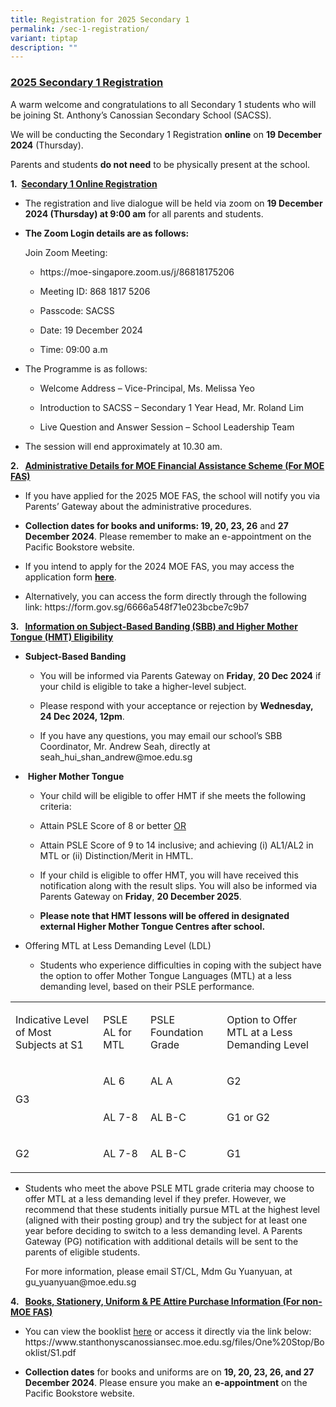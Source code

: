 ```yaml
---
title: Registration for 2025 Secondary 1
permalink: /sec-1-registration/
variant: tiptap
description: ""
---
```

<h3><strong><u>2025 Secondary 1 Registration</u></strong></h3>
<p>A warm welcome and congratulations to all Secondary 1 students who will
be joining St. Anthony’s Canossian Secondary School (SACSS).</p>
<p>We will be conducting the Secondary 1 Registration <strong>online</strong> on <strong>19 December 2024</strong> (Thursday).</p>
<p>Parents and students <strong>do not need</strong> to be physically present
at the school.</p>
<p><strong>1.&nbsp; <u>Secondary 1 Online Registration</u></strong>
</p>
<ul data-tight="true" class="tight">
<li>
<p>The registration and live dialogue will be held via zoom on <strong>19 December 2024 (Thursday) at 9:00 am</strong> for
all parents and students.</p>
</li>
<li>
<p><strong>The Zoom Login details are as follows:</strong>
</p>
<p></p>
<p>Join Zoom Meeting:</p>
<ul data-tight="true" class="tight">
<li>
<p><a rel="noopener noreferrer nofollow" target="_blank">https://moe-singapore.zoom.us/j/86818175206</a>
</p>
</li>
<li>
<p>Meeting ID: 868 1817 5206</p>
</li>
<li>
<p>Passcode: SACSS</p>
</li>
<li>
<p>Date: 19 December 2024</p>
</li>
<li>
<p>Time: 09:00 a.m</p>
<p></p>
</li>
</ul>
</li>
<li>
<p>The Programme is as follows:</p>
<ul data-tight="true" class="tight">
<li>
<p>Welcome Address – Vice-Principal, Ms. Melissa Yeo</p>
</li>
<li>
<p>Introduction to SACSS – Secondary 1 Year Head, Mr. Roland Lim</p>
</li>
<li>
<p>Live Question and Answer Session – School Leadership Team</p>
</li>
</ul>
</li>
<li>
<p>The session will end approximately at 10.30 am.</p>
</li>
</ul>
<p><strong>2.&nbsp;&nbsp; <u>Administrative Details for MOE Financial Assistance Scheme (For MOE FAS)</u></strong>
</p>
<ul data-tight="true" class="tight">
<li>
<p>If you have applied for the 2025 MOE FAS, the school will notify you via
Parents’ Gateway about the administrative procedures.</p>
</li>
<li>
<p><strong>Collection dates for books and uniforms: 19, 20, 23, 26</strong> and <strong>27</strong>  <strong>December 2024</strong>.
Please remember to make an e-appointment on the Pacific Bookstore website.</p>
</li>
<li>
<p>If you intend to apply for the 2024 MOE FAS, you may access the application
form <strong><a href="https://go.gov.sg/moe-efas" rel="noopener noreferrer nofollow" target="_blank">here</a></strong>.</p>
</li>
<li>
<p>Alternatively, you can access the form directly through the following
link: <a rel="noopener noreferrer nofollow" target="_blank">https://form.gov.sg/6666a548f71e023bcbe7c9b7</a>
</p>
</li>
</ul>
<p><strong>3.&nbsp;&nbsp; <u>Information on Subject-Based Banding (SBB) and Higher Mother Tongue (HMT) Eligibility</u></strong>
</p>
<ul data-tight="true" class="tight">
<li>
<p><strong>Subject-Based Banding</strong>
</p>
<ul data-tight="true" class="tight">
<li>
<p>You will be informed via Parents Gateway on <strong>Friday</strong>, <strong>20 Dec 2024</strong> if
your child is eligible to take a higher-level subject.</p>
</li>
<li>
<p>Please respond with your acceptance or rejection by <strong>Wednesday, 24 Dec 2024, 12pm</strong>.</p>
</li>
<li>
<p>If you have any questions, you may email our school’s SBB Coordinator,
Mr. Andrew Seah, directly at <a rel="noopener noreferrer nofollow" target="_blank">seah_hui_shan_andrew@moe.edu.sg</a>
</p>
</li>
</ul>
</li>
<li>
<p>&nbsp;<strong>Higher Mother Tongue</strong>
</p>
<ul data-tight="true" class="tight">
<li>
<p>Your child will be eligible to offer HMT if she meets the following criteria:</p>
</li>
<li>
<p>Attain PSLE Score of 8 or better <u>OR</u>
</p>
</li>
<li>
<p>Attain PSLE Score of 9 to 14 inclusive; and achieving (i) AL1/AL2 in MTL
or (ii) Distinction/Merit in HMTL.</p>
</li>
<li>
<p>If your child is eligible to offer HMT, you will have received this notification
along with the result slips. You will also be informed via Parents Gateway
on <strong>Friday</strong>, <strong>20 December 2025</strong>.</p>
</li>
<li>
<p><strong>Please note that HMT lessons will be offered in designated external Higher Mother Tongue Centres after school.</strong>
</p>
</li>
</ul>
</li>
<li>
<p>Offering MTL at Less Demanding Level (LDL)</p>
<ul data-tight="true" class="tight">
<li>
<p>Students who experience difficulties in coping with the subject have the
option to offer Mother Tongue Languages (MTL) at a less demanding level,
based on their PSLE performance.</p>
</li>
</ul>
</li>
</ul>
<table style="minWidth: 100px">
<colgroup>
<col>
<col>
<col>
<col>
</colgroup>
<tbody>
<tr>
<td rowspan="1" colspan="1">
<p>Indicative Level of Most Subjects at S1</p>
</td>
<td rowspan="1" colspan="1">
<p>PSLE AL for MTL</p>
</td>
<td rowspan="1" colspan="1">
<p>PSLE Foundation Grade</p>
</td>
<td rowspan="1" colspan="1">
<p>Option to Offer MTL at a Less Demanding Level</p>
</td>
</tr>
<tr>
<td rowspan="2" colspan="1">
<p>G3</p>
</td>
<td rowspan="1" colspan="1">
<p>AL 6</p>
</td>
<td rowspan="1" colspan="1">
<p>AL A</p>
</td>
<td rowspan="1" colspan="1">
<p>G2</p>
</td>
</tr>
<tr>
<td rowspan="1" colspan="1">
<p>AL 7-8</p>
</td>
<td rowspan="1" colspan="1">
<p>AL B-C</p>
</td>
<td rowspan="1" colspan="1">
<p>G1 or G2</p>
</td>
</tr>
<tr>
<td rowspan="1" colspan="1">
<p>G2</p>
</td>
<td rowspan="1" colspan="1">
<p>AL 7-8</p>
</td>
<td rowspan="1" colspan="1">
<p>AL B-C</p>
</td>
<td rowspan="1" colspan="1">
<p>G1</p>
</td>
</tr>
</tbody>
</table>
<ul data-tight="true" class="tight">
<li>
<p>Students who meet the above PSLE MTL grade criteria may choose to offer
MTL at a less demanding level if they prefer. However, we recommend that
these students initially pursue MTL at the highest level (aligned with
their posting group) and try the subject for at least one year before deciding
to switch to a less demanding level. A Parents Gateway (PG) notification
with additional details will be sent to the parents of eligible students.&nbsp;</p>
<p>For more information, please email ST/CL, Mdm Gu Yuanyuan, at <a rel="noopener noreferrer nofollow" target="_blank">gu_yuanyuan@moe.edu.sg</a>
</p>
</li>
</ul>
<p><strong>4.&nbsp;&nbsp; <u>Books, Stationery, Uniform &amp; PE Attire Purchase Information (For non-MOE FAS)</u></strong>
</p>
<ul data-tight="true" class="tight">
<li>
<p>You can view the booklist <a href="https://www.stanthonyscanossiansec.moe.edu.sg/files/One%20Stop/Booklist/S1.pdf" rel="noopener noreferrer nofollow" target="_new">here</a> or
access it directly via the link below:
<br><a rel="noopener noreferrer nofollow" target="_blank">https://www.stanthonyscanossiansec.moe.edu.sg/files/One%20Stop/Booklist/S1.pdf</a>
</p>
</li>
<li>
<p><strong>Collection dates</strong> for books and uniforms are on <strong>19, 20, 23, 26, and 27 December 2024</strong>.
Please ensure you make an <strong>e-appointment</strong> on the Pacific Bookstore
website.</p>
</li>
</ul>
<p></p>